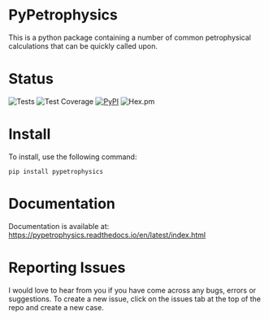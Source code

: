 # PyPetrophysics
This is a python package containing a number of common petrophysical calculations that can be quickly called upon.

# Status
![Tests](https://github.com/andymcdgeo/PyPetrophysics/workflows/Tests/badge.svg?branch=master) ![Test Coverage](https://img.shields.io/codecov/c/github/andymcdgeo/PyPetrophysics/master?color=%2334a1eb&label=Test%20Coverage) [![PyPI](https://img.shields.io/pypi/v/PyPetrophysics.svg)](https://pypi.org/project/PyPetrophysics/) ![Hex.pm](https://img.shields.io/hexpm/l/plug) 

# Install
To install, use the following command:  
  
  `pip install pypetrophysics`

# Documentation
Documentation is available at:
https://pypetrophysics.readthedocs.io/en/latest/index.html

# Reporting Issues
I would love to hear from you if you have come across any bugs, errors or suggestions. To create a new issue, click on the issues tab at the top of the repo and create a new case.

